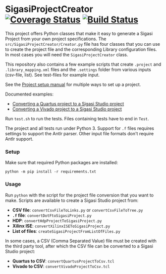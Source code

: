 SigasiProjectCreator [![Coverage Status](https://coveralls.io/repos/github/sigasi/SigasiProjectCreator/badge.svg?branch=master)](https://coveralls.io/github/sigasi/SigasiProjectCreator?branch=verilog_support) [![Build Status](https://travis-ci.org/sigasi/SigasiProjectCreator.svg?branch=master)](https://travis-ci.org/sigasi/SigasiProjectCreator)
====================

This project offers Python classes that make it easy to generate a
Sigasi Project from your own project specifications.  The
`src/SigasiProjectCreator/Creator.py` file has four classes that you
can use to create the project file and the corresponding Library
configuration files. In most cases you will need the
`SigasiProjectCreator` class.

This repository also contains a few example scripts that create
`.project` and `.library_mapping.xml` files and the `.settings` folder
from various inputs (csv-file, list). See test-files for example
input.

See the [Project setup manual](https://insights.sigasi.com/manual/projectsetup/) for multiple ways to set up a project.

Documented examples:
* [Converting a Quartus project to a Sigasi Studio project](https://insights.sigasi.com/tech/importing-quartus-project-sigasi/)
* [Converting a Vivado project to a Sigasi Studio project](https://insights.sigasi.com/tech/importing-quartus-project-sigasi/)

Run `test.sh` to run the tests.
Files containing tests have to end in `Test`.

The project and all tests run under Python 3. Support for `.f` files
requires settings to support the Antlr parser. Other input file
formats don't require Antlr support.

### Setup

Make sure that required Python packages are installed:

`python -m pip install -r requirements.txt`

### Usage

Run `python` with the script for the project file conversion that you want to make. Scripts are available to create a Sigasi Studio project from:

* **CSV file**: `convertCsvFileToLinks.py` or `convertCsvFileToTree.py`
* **`.f` file**: `convertDotFtoSigasiProject.py`
* **HDP**: `convertHdpProjectToSigasiProject.py`
* **Xilinx ISE**: `convertXilinxISEToSigasiProject.py`
* **List of files**: `createSigasiProjectFromListOfFiles.py`

In some cases, a CSV (Comma Separated Value) file must be created with
the third party tool, after which the CSV file can be converted to a
Sigasi Studio project:

* **Quartus to CSV**: `convertQuartusProjectToCsv.tcl`
* **Vivado to CSV**: `convertVivadoProjectToCsv.tcl`
